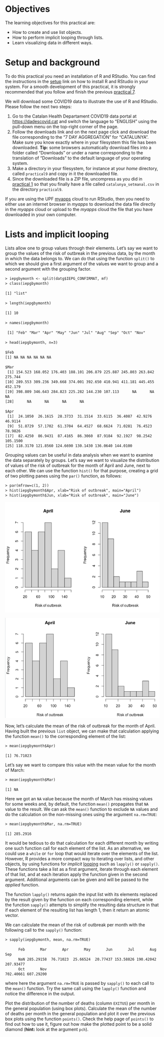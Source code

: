 # Objectives

The learning objectives for this practical are:

-   How to create and use list objects.
-   How to perform implicit looping through lists.
-   Learn visualizing data in different ways.

# Setup and background

To do this practical you need an installation of R and RStudio. You can
find the instructions in the [setup](/setup#r-and-rstudio) link on how
to install R and RStudio in your system. For a smooth development of
this practical, it is strongly recommended that you follow and finish
the previous [practical 7](/practical7/).

We will download some COVID19 data to illustrate the use of R and
RStudio. Please follow the next two steps:

1.  Go to the Catalan Health Departament COVID19 data portal at
    <https://dadescovid.cat> and switch the language to “ENGLISH” using
    the pull-down menu on the top-right corner of the page.
2.  Follow the downloads link and on the next page click and download
    the file corresponding to the “7 DAY AGGREGATION” for “CATALUNYA”.
    Make sure you know exactly where in your filesystem this file has
    been downloaded. **Tip:** some browsers automatically download files
    into a folder called “Downloads” or under a name corresponding to
    the translation of “Downloads” to the default language of your
    operating system.
3.  Make a directory in your filesystem, for instance at your *home*
    directory, called `practical9` and copy in it the downloaded file.
4.  Since the downloaded file is a ZIP file, uncompress as you did in
    [practical 1](/practical1/) so that you finally have a file called
    `catalunya_setmanal.csv` in the directory `practical9`.

If you are using the UPF [myapps](https://myapps.upf.edu) cloud to run
RStudio, then you need to either use an internet browser in *myapps* to
download the data file directly in the *myapps* cloud or upload to the
*myapps* cloud the file that you have downloaded in your own computer.

# Lists and implicit looping

Lists allow one to group values through their elements. Let’s say we
want to group the values of the risk of outbreak in the previous data,
by the month in which the data belongs to. We can do that using the
function `split()` to which we should give a first argument of the
values we want to group and a second argument with the grouping factor.

    > iepgbymonth <- split(datg$IEPG_CONFIRMAT, mf)
    > class(iepgbymonth)

    [1] "list"

    > length(iepgbymonth)

    [1] 10

    > names(iepgbymonth)

     [1] "Feb" "Mar" "Apr" "May" "Jun" "Jul" "Aug" "Sep" "Oct" "Nov"

    > head(iepgbymonth, n=3)

    $Feb
    [1] NA NA NA NA NA NA

    $Mar
     [1] 154.523 168.052 176.403 188.101 206.879 225.887 245.803 263.842 275.744
    [10] 289.553 309.236 349.668 374.001 392.650 410.941 411.181 445.455 452.179
    [19] 398.809 346.643 284.823 225.282 144.230 107.113      NA      NA      NA
    [28]      NA      NA      NA      NA

    $Apr
     [1]  24.1050  26.1615  28.3733  31.1514  33.6115  36.4087  42.9276  46.9114
     [9]  51.8729  57.1702  61.3704  64.4527  68.6624  71.0281  76.4523  78.9826
    [17]  82.4250  86.9431  87.4165  86.3060  87.9184  92.1927  98.2542 105.1500
    [25] 118.3170 121.8560 124.6690 130.1430 136.0640 144.0100

Grouping values can be useful in data analysis when we want to examine
the data separately by groups. Let’s say we want to visualize the
distribution of values of the risk of outbreak for the month of April
and June, next to each other. We can use the function `hist()` for that
purpose, creating a grid of two plotting panes using the `par()`
function, as follows:

    > par(mfrow=c(1, 2))
    > hist(iepgbymonth$Apr, xlab="Risk of outbreak", main="April")
    > hist(iepgbymonth$Jun, xlab="Risk of outbreak", main="June")

![](IEPGAprilJune-1.png)

![](IEPGAprilJune.png)

Now, let’s calculate the mean of the risk of outbreak for the month of
April. Having built the previous `list` object, we can make that
calculation applying the function `mean()` to the corresponding element
of the list:

    > mean(iepgbymonth$Apr)

    [1] 76.71023

Let’s say we want to compare this value with the mean value for the
month of March:

    > mean(iepgbymonth$Mar)

    [1] NA

Here we got an `NA` value because the month of March has missing values
for some weeks and, by default, the function `mean()` propagates that
`NA` value to the result. We can ask the `mean()` function to exclude
`NA` values and do the calculation on the non-missing ones using the
argument `na.rm=TRUE`:

    > mean(iepgbymonth$Mar, na.rm=TRUE)

    [1] 285.2916

It would be tedious to do that calculation for each different month by
writing one such function call for each element of the list. As an
alternative, we could use a `while` or `for` loop that would iterate
over the elements of the list. However, R provides a more compact way to
iterating over lists, and other objects, by using functions for
*implicit*
[looping](https://cran.r-project.org/doc/manuals/r-release/R-lang.html#Looping)
such as `lapply()` or `sapply()`. These functions take a list as a first
argument, iterate through each element of that list, and at each
iteration apply the function given in the second argument. Additional
arguments can be given and will be passed to the *applied* function.

The function `lapply()` returns again the input list with its elements
replaced by the result given by the function on each corresponding
element, while the function `sapply()` attempts to simplify the
resulting data structure in that if each element of the resulting list
has length 1, then it return an atomic vector.

We can calculate the mean of the risk of outbreak per month with the
following call to the `sapply()` function:

    > sapply(iepgbymonth, mean, na.rm=TRUE)

          Feb       Mar       Apr       May       Jun       Jul       Aug       Sep 
          NaN 285.29158  76.71023  25.66524  20.77437 153.58826 190.42042 207.93477 
          Oct       Nov 
    702.40661 607.29200 

where here the argument `na.rm=TRUE` is passed by `sapply()` to each
call to the `mean()` function. Try the same call using the `lapply()`
function and notice the difference in the output.

Plot the distribution of the number of deaths (column `EXITUS`) per
month in the general population (using box plots). Calculate the mean of
the number of deaths per month in the general population and plot it
over the previous box plots using the function `points()`. Check the
help page of `points()` to find out how to use it, figure out how make
the plotted point to be a solid diamond (**hint:** look at the argument
`pch`).

